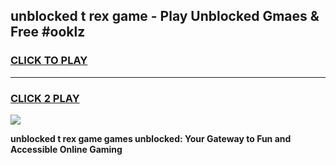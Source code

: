 
## unblocked t rex game - Play Unblocked Gmaes & Free #ooklz
<h3>
<a href="https://premium.freeplayer.one?title=unblocked_t_rex_game&ref=01M">CLICK TO PLAY</a></h3>
<hr>

<h3>
<a href="https://premium.freeplayer.one?title=unblocked_t_rex_game&ref=01M">CLICK 2 PLAY</a>
  
</h3>

<a href="https://premium.freeplayer.one?title=unblocked_t_rex_game&ref=01M"><img src="https://clearcache.store/games.png"></a>


**unblocked t rex game games unblocked: Your Gateway to Fun and Accessible Online Gaming**

